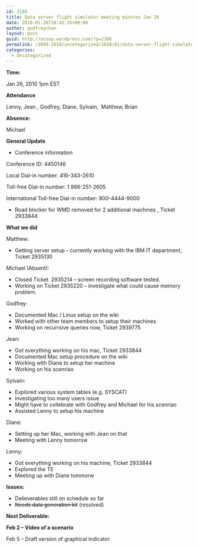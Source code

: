 ```yaml
---
id: 2166
title: Data server flight simulator meeting minutes Jan 26
date: 2010-01-26T18:45:15+00:00
author: godfreychan
layout: post
guid: http://ucosp.wordpress.com/?p=2166
permalink: /2009-2010/uncategorized/2010/01/data-server-flight-simulator-meeting-minutes-jan-26/
categories:
  - Uncategorized
---
```

**Time:**

Jan 26, 2010 1pm EST

**Attendance**

Lenny, Jean , Godfrey, Diane, Sylvain,  Matthew, Brian

**Absence:**

Michael

**General Update**

  * Conference information

Conference ID: 4450146
  
Local Dial-in number: 416-343-2610
  
Toll-free Dial-in number: 1 866-251-2605
  
International Toll-free Dial-in number: 800-4444-9000

  * Road blocker for WMD removed for 2 additional machines , Ticket 2933844

**What we did**

Matthew:

  * Getting server setup &#8211; currently working with the IBM IT department, Ticket 2935130

Michael (Absent):

  * Closed Ticket  2935214 &#8211; screen recording software tested.
  * Working on Ticket 2935220 &#8211; investigate what could cause memory problem.

Godfrey:

  * Documented Mac / Linux setup on the wiki
  * Worked with other team members to setup their machines
  * Working on recurrsive queries now, Ticket 2939775

Jean:

  * Got everything working on his mac, Ticket 2933844
  * Documented Mac setup procedure on the wiki
  * Working with Diane to setup her machine
  * Working on his scenriao

Sylvain:

  * Explored various system tables (e.g. SYSCAT)
  * Investigating too many users issue
  * Might have to collebrate with Godfrey and Michael for his scenriao
  * Assisted Lenny to setup his machine

Diane:

  * Setting up her Mac, working with Jean on that
  * Meeting with Lenny tomorrow

Lenny:

  * Got everything working on his machine, Ticket 2933844
  * Explored the TE
  * Meeting up with Diane tommorw

**Issues:**

  * Delieverables still on schedule so far
  * <span style="text-decoration:line-through;">Needs data generation kit</span> (resolved)

**Next Deliverable:**

**Feb 2 – Video of a scenario**

Feb 5 – Draft version of graphical indicator